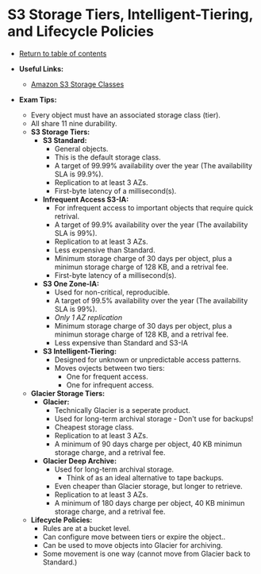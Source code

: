 # S3 Storage Tiers, Intelligent-Tiering, and Lifecycle Policies

* [Return to table of contents](../../../README.md)

* **Useful Links:**
  * [Amazon S3 Storage Classes](https://aws.amazon.com/s3/storage-classes/)

* **Exam Tips:**
  * Every object must have an associated storage class (tier).
  * All share 11 nine durability.
  * **S3 Storage Tiers:**
    * **S3 Standard:**
      * General objects.
      * This is the default storage class.
      * A target of 99.99% availability over the year (The availability SLA is   99.9%).
      * Replication to at least 3 AZs.
      * First-byte latency of a millisecond(s).
    * **Infrequent Access S3-IA:**
      * For infrequent access to important objects that require quick retrival.
      * A target of 99.9% availability over the year (The availability SLA is   99%).
      * Replication to at least 3 AZs.
      * Less expensive than Standard.
      * Minimum storage charge of 30 days per object, plus a minimun storage   charge of 128 KB, and a retrival fee.
      * First-byte latency of a millisecond(s).
    * **S3 One Zone-IA:**
      * Used for non-critical, reproducible.
      * A target of 99.5% availability over the year (The availability SLA is   99%).
      * _Only 1 AZ replication_
      * Minimum storage charge of 30 days per object, plus a minimun storage   charge of 128 KB, and a retrival fee.
      * Less expensive than Standard and S3-IA
    * **S3 Intelligent-Tiering:**
      * Designed for unknown or unpredictable access patterns.
      * Moves ovjects between two tiers:
        * One for frequent access.
        * One for infrequent access.
  * **Glacier Storage Tiers:**
    * **Glacier:**
      * Technically Glacier is a seperate product.
      * Used for long-term archival storage - Don't use for backups!
      * Cheapest storage class.
      * Replication to at least 3 AZs.
      * A minimum of 90 days charge per object, 40 KB minimun storage charge, and a retrival fee.
    * **Glacier Deep Archive:**
      * Used for long-term archival storage.
        * Think of as an ideal alternative to tape backups.
      * Even cheaper than Glacier storage, but longer to retrieve.
      * Replication to at least 3 AZs.
      * A minimum of 180 days charge per object, 40 KB minimun storage charge, and a retrival fee.
  * **Lifecycle Policies:**
    * Rules are at a bucket level.
    * Can configure move between tiers or expire the object..
    * Can be used to move objects into Glacier for archiving.
    * Some movement is one way (cannot move from Glacier back to Standard.)
  